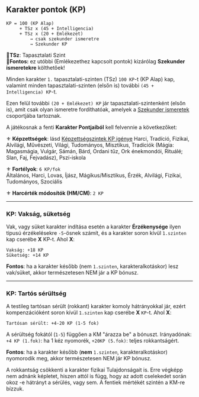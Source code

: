 ## Karakter pontok (KP)

```
KP = 100 (KP Alap)
     + TSz x (45 + Intelligencia)
     + TSz x (20 + Emlékezet)
         → csak szekunder ismeretre
         → Szekunder KP
```
🔆**TSz**: Tapasztalati Szint\
**🔆Fontos:** ez utóbbi (Emlékezethez kapcsolt pontok) kizárólag **Szekunder ismeretekre** költhetőek!

Minden karakter `1.` tapasztalati-szinten (TSz) `100 KP`-t (KP Alap) kap, valamint minden tapasztalati-szinten (elsőn is) további `(45 + Intelligencia) KP`-t.

Ezen felül további `(20 + Emlékezet) KP` jár tapasztalati-szintenként (elsőn is), amit csak olyan ismeretre fordíthatóak, amelyek a [Szekunder ismeretek](016_primer_szekunder_ismeretek.md) csoportjába tartoznak.

A játékosnak a fenti **Karakter Pontjaiból** kell felvennie a következőket:

⚜️ **Képzettségek**: lásd [Képzettségszintek KP igénye](035_kepzettsegszintek_kp_igenye.md)
Harci, Tradíció, Fizikai, Alvilági, Művészeti, Világi, Tudományos, Misztikus, Tradíciók (Mágia: Magasmágia, Vulgár, Sámán, Bárd, Ordani tűz, Ork énekmondói, Rituálé; Slan, Faj, Fejvadász), Pszí-iskola

⚜️ **Fortélyok**: `6 KP/fok`\
Általános, Harci, Lovas, Íjász, Mágikus/Misztikus, Érzék, Alvilági, Fizikai, Tudományos, Szociális 

⚜️ **Harcérték módosítók (HM/CM)**: `2 KP`

---
### KP: Vakság, süketség

Vak, vagy süket karakter indítása esetén a karakter **Érzékenysége** ilyen típusú érzékelésekre `-5`-ösnek számít, és a karakter soron kívül `1.szinten` kap cserébe **X** KP-t. Ahol **X**:

```
Vakság: +18 KP
Süketség: +14 KP
```

**Fontos**: ha a karakter később (nem `1.szinten`, karakteralkotáskor) lesz vak/süket, akkor természetesen NEM jár a KP bónusz.

---
### KP: Tartós sérültség

A testileg tartósan sérült (rokkant) karakter komoly hátrányokkal jár, ezért kompenzációként soron kívül `1.szinten` kap cserébe **X** `KP`-t. Ahol **X**:

```
Tartósan sérült: +4-20 KP (1-5 fok)
```

A sérültség fokától (`1-5`) függően a KM \"árazza be\" a bónuszt.
Irányadónak: `+4 KP (1.fok)`: ha 1 kéz nyomorék, `+20KP (5.fok)`: teljes rokkantságért.

**Fontos**: ha a karakter később (**nem** `1.szinten`, karakteralkotáskor) nyomorodik meg, akkor természetesen NEM jár KP bónusz.

A rokkantság csökkenti a karakter fizikai Tulajdonságait is. Erre végképp nem adnánk képletet, hiszen attól is függ, hogy az adott cselekedet során okoz -e hátrányt a sérülés, vagy sem. A fentiek mértékét szintén a KM-re bízzuk.




